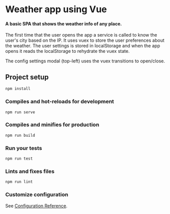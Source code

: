 # Weather app using Vue

#### A basic SPA that shows the weather info of any place.

The first time that the user opens the app a service is called to know the user's city based on the IP.
It uses vuex to store the user preferences about the weather.
The user settings is stored in localStorage and when the app opens it reads the localStorage to rehydrate the vuex state.

The config settings modal (top-left) uses the vuex transitions to open/close.

## Project setup
```
npm install
```

### Compiles and hot-reloads for development
```
npm run serve
```

### Compiles and minifies for production
```
npm run build
```

### Run your tests
```
npm run test
```

### Lints and fixes files
```
npm run lint
```

### Customize configuration
See [Configuration Reference](https://cli.vuejs.org/config/).
